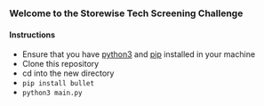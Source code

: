 ### Welcome to the Storewise Tech Screening Challenge

#### Instructions
- Ensure that you have [python3](https://www.python.org/downloads/) and [pip](https://pip.pypa.io/en/stable/installation/) installed in your machine
- Clone this repository
- cd into the new directory
- `pip install bullet`
- `python3 main.py` 
